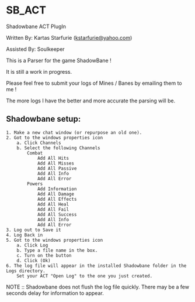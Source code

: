 # SB_ACT
Shadowbane ACT PlugIn

Written By: Kartas Starfurie (kstarfurie@yahoo.com)

Assisted By: Soulkeeper

This is a Parser for the game ShadowBane !

It is still a work in progress.

Please feel free to submit your logs of Mines / Banes by emailing them to me !

The more logs I have the better and more accurate the parsing will be.

## Shadowbane setup:
	1. Make a new chat window (or repurpose an old one).
	2. Got to the windows properties icon
		a. Click Channels
		b. Select the following Channels
			Combat
				Add All Hits
				Add All Misses
				Add All Passive
				Add All Info
				Add All Error
			Powers
				Add Information
				Add All Damage
				Add All Effects
				Add All Heal
				Add All Fail
				Add All Success
				Add All Info
				Add All Error
	3. Log out to Save it
	4. Log Back in
	5. Got to the windows properties icon
		a. Click Log
		b. Type a file name in the box.
		c. Turn on the button
		d. Click (Ok)
	6. The log file will appear in the installed Shadowbane folder in the Logs directory.
		Set your ACT "Open Log" to the one you just created.

NOTE :: Shadowbane does not flush the log file quickly.  There may be a few seconds delay for information to appear.


				
